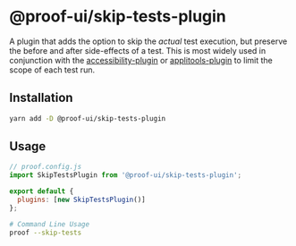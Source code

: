 # @proof-ui/skip-tests-plugin

A plugin that adds the option to skip the _actual_ test execution, but preserve the before and after side-effects of a test. This is most widely used in conjunction with the [accessibility-plugin](./accessibility) or [applitools-plugin](./applitools) to limit the scope of each test run.

## Installation

```bash
yarn add -D @proof-ui/skip-tests-plugin
```

## Usage

```javascript
// proof.config.js
import SkipTestsPlugin from '@proof-ui/skip-tests-plugin';

export default {
  plugins: [new SkipTestsPlugin()]
};
```

```bash
# Command Line Usage
proof --skip-tests
```
